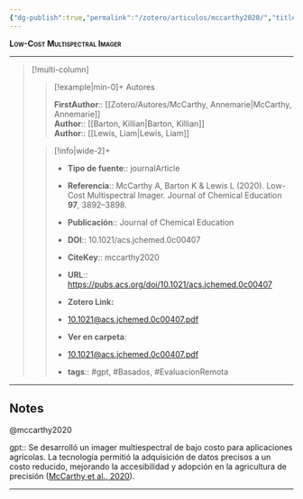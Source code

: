 ```yaml
---
{"dg-publish":true,"permalink":"/zotero/articulos/mccarthy2020/","title":"Low-Cost Multispectral Imager","tags":["#zotero"]}
---
```



<span style="font-variant:small-caps; font-weight: bold;">Low-Cost Multispectral Imager</span>

---


> [!multi-column]
>
>> [!example|min-0]+ Autores
>> 
>> **FirstAuthor**:: [[Zotero/Autores/McCarthy, Annemarie\|McCarthy, Annemarie]]  
>> **Author**:: [[Barton, Killian\|Barton, Killian]]  
>> **Author**:: [[Lewis, Liam\|Lewis, Liam]]  
 >
>
>> [!info|wide-2]+
>>
>> - **Tipo de fuente**:: journalArticle
>> - **Referencia**:: McCarthy A, Barton K & Lewis L (2020). Low-Cost Multispectral Imager. Journal of Chemical Education **97**, 3892–3898.
>> - **Publicación**:: Journal of Chemical Education
>> - **DOI**:: 10.1021/acs.jchemed.0c00407
>> - **CiteKey**:: mccarthy2020
>> - **URL**:: https://pubs.acs.org/doi/10.1021/acs.jchemed.0c00407
>> - **Zotero Link:** 
>> - [10.1021@acs.jchemed.0c00407.pdf](zotero://select/library/items/TIG3Y9BY)
>>
>> - **Ver en carpeta**: 
>> - [10.1021@acs.jchemed.0c00407.pdf](file://J:\OneDrive\Articulos\10.1021@acs.jchemed.0c00407.pdf)
>> - **tags**:: #gpt, #Basados, #EvaluacionRemota



--- 

## Notes

@mccarthy2020

gpt:: Se desarrolló un imager multiespectral de bajo costo para aplicaciones agrícolas. La tecnología permitió la adquisición de datos precisos a un costo reducido, mejorando la accesibilidad y adopción en la agricultura de precisión ([McCarthy et al., 2020](zotero://select/library/items/PWXLMIXF)).






---








